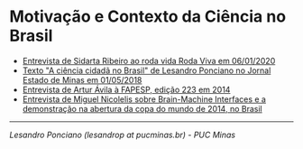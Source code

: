 # Motivação e Contexto da Ciência no Brasil

* [Entrevista de Sidarta Ribeiro ao roda vida Roda Viva em 06/01/2020](https://www.youtube.com/watch?v=E4pO_h3D6jU)
* [Texto "A ciência cidadã no Brasil" de Lesandro Ponciano no Jornal Estado de Minas em 01/05/2018](https://www.researchgate.net/publication/338224938_A_ciencia_cidada_no_Brasil)
* [Entrevista de Artur Ávila à FAPESP, edição 223 em 2014](https://revistapesquisa.fapesp.br/2014/09/16/o-homem-que-calcula/)
* [Entrevista de Miguel Nicolelis sobre Brain-Machine Interfaces e a demonstração na abertura da copa do mundo de 2014, no Brasil](https://www.bbc.co.uk/programmes/b01p0s0z)

---

_Lesandro Ponciano (lesandrop at pucminas.br) - PUC Minas_